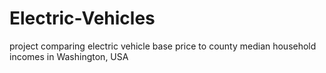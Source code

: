 # Electric-Vehicles
project comparing electric vehicle base price to county median household incomes in Washington, USA
